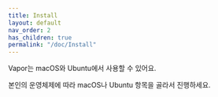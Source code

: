 ```yaml
---
title: Install
layout: default
nav_order: 2
has_children: true
permalink: "/doc/Install"
---
```


Vapor는 macOS와 Ubuntu에서 사용할 수 있어요.  

본인의 운영체제에 따라 macOS나 Ubuntu 항목을 골라서 진행하세요.